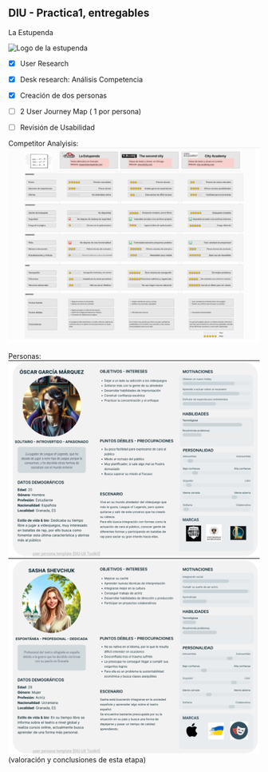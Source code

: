 ## DIU - Practica1, entregables

La Estupenda

![Logo de la estupenda](https://github.com/Yak-madrugador/DIU1.Yak-Madrugador/assets/104521143/57165558-12a6-40bc-a1ef-cedf17108782)


- [x] User Research 
- [x] Desk research: Análisis Competencia 
- [x] Creación de dos personas 
- [ ] 2 User Journey Map  ( 1 por persona)
- [ ] Revisión de Usabilidad 


Competitor Analyisis:
![Competitor Analysis](Images/CompetitorAnalysis.png)

Personas:
![Persona1](Images/Persona1.png)
![Persona2](Images/Persona2.png)
(valoración y conclusiones de esta etapa)

